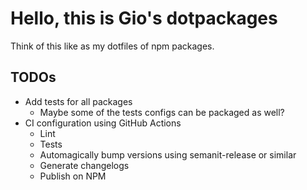 # Hello, this is Gio's dotpackages

Think of this like as my dotfiles of npm packages.

## TODOs

- Add tests for all packages
  - Maybe some of the tests configs can be packaged as well?
- CI configuration using GitHub Actions
  - Lint
  - Tests
  - Automagically bump versions using semanit-release or similar
  - Generate changelogs
  - Publish on NPM
